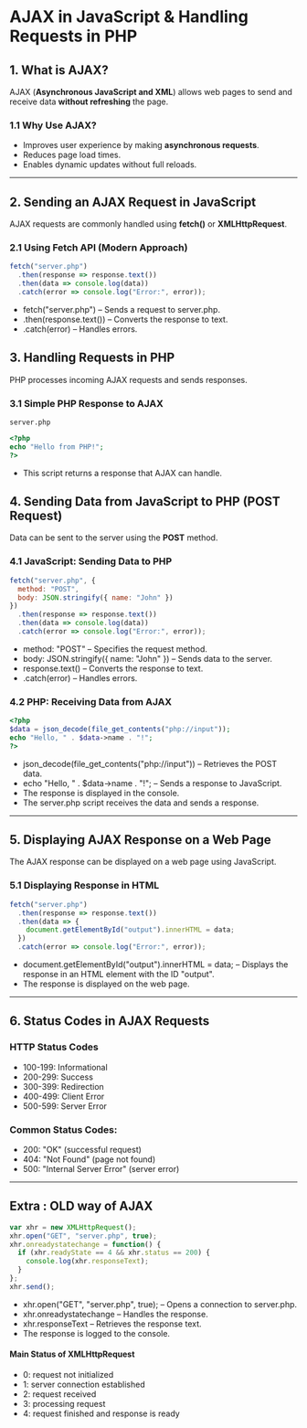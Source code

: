 # AJAX in JavaScript & Handling Requests in PHP

## 1. What is AJAX?
AJAX (**Asynchronous JavaScript and XML**) allows web pages to send and receive data **without refreshing** the page.

### 1.1 Why Use AJAX?
- Improves user experience by making **asynchronous requests**.
- Reduces page load times.
- Enables dynamic updates without full reloads.

---

## 2. Sending an AJAX Request in JavaScript
AJAX requests are commonly handled using **fetch()** or **XMLHttpRequest**.

### 2.1 Using Fetch API (Modern Approach)
```js
fetch("server.php")
  .then(response => response.text())
  .then(data => console.log(data))
  .catch(error => console.log("Error:", error));
```

- fetch("server.php") – Sends a request to server.php.
- .then(response.text()) – Converts the response to text.
- .catch(error) – Handles errors.


## 3. Handling Requests in PHP
PHP processes incoming AJAX requests and sends responses.

### 3.1 Simple PHP Response to AJAX

`server.php`
```php
<?php
echo "Hello from PHP!";
?>
```

- This script returns a response that AJAX can handle.


## 4. Sending Data from JavaScript to PHP (POST Request)
Data can be sent to the server using the **POST** method.

### 4.1 JavaScript: Sending Data to PHP
```js
fetch("server.php", {
  method: "POST",
  body: JSON.stringify({ name: "John" })
})
  .then(response => response.text())
  .then(data => console.log(data))
  .catch(error => console.log("Error:", error));
```

- method: "POST" – Specifies the request method.
- body: JSON.stringify({ name: "John" }) – Sends data to the server.
- response.text() – Converts the response to text.
- .catch(error) – Handles errors.

### 4.2 PHP: Receiving Data from AJAX
```php
<?php
$data = json_decode(file_get_contents("php://input"));
echo "Hello, " . $data->name . "!";
?>
```

- json_decode(file_get_contents("php://input")) – Retrieves the POST data.
- echo "Hello, " . $data->name . "!"; – Sends a response to JavaScript.
- The response is displayed in the console.
- The server.php script receives the data and sends a response.

---

## 5. Displaying AJAX Response on a Web Page

The AJAX response can be displayed on a web page using JavaScript.

### 5.1 Displaying Response in HTML
```js
fetch("server.php")
  .then(response => response.text())
  .then(data => {
    document.getElementById("output").innerHTML = data;
  })
  .catch(error => console.log("Error:", error));
```

- document.getElementById("output").innerHTML = data; – Displays the response in an HTML element with the ID "output".
- The response is displayed on the web page.

---

## 6. Status Codes in AJAX Requests

### HTTP Status Codes
- 100-199: Informational
- 200-299: Success
- 300-399: Redirection
- 400-499: Client Error
- 500-599: Server Error

### Common Status Codes:
- 200: "OK" (successful request)
- 404: "Not Found" (page not found)
- 500: "Internal Server Error" (server error)

---

## Extra : OLD way of AJAX
```js
var xhr = new XMLHttpRequest();
xhr.open("GET", "server.php", true);
xhr.onreadystatechange = function() {
  if (xhr.readyState == 4 && xhr.status == 200) {
    console.log(xhr.responseText);
  }
};
xhr.send();
```

- xhr.open("GET", "server.php", true); – Opens a connection to server.php.
- xhr.onreadystatechange – Handles the response.
- xhr.responseText – Retrieves the response text.
- The response is logged to the console.

#### Main Status of XMLHttpRequest
- 0: request not initialized
- 1: server connection established
- 2: request received
- 3: processing request
- 4: request finished and response is ready